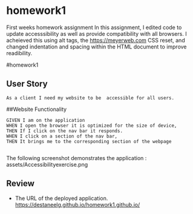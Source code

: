 # homework1
First weeks homework assignment
In this assignment, I edited code to update accesssibility as well as provide compatibility with all browsers. I acheieved this using alt tags, the https://meyerweb.com CSS reset, and changed indentation and spacing within the HTML document to improve readibility.

#homework1

 

## User Story

```
As a client I need my website to be  accessible for all users. 
```

##Website Functionality

```
GIVEN I am on the application 
WHEN I open the browser it is optimized for the size of device,
THEN If I click on the nav bar it responds.
WHEN I click on a section of the nav bar,
THEN It brings me to the corresponding section of the webpage


```
The following screenshot demonstrates the application : assets/Accessibilityexercise.png
## Review
* The URL of the deployed application.
https://destaneelg.github.io/homework1.github.io/                           
